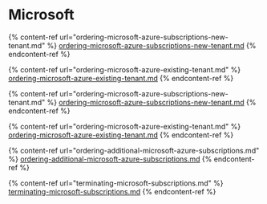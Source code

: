 # Microsoft

{% content-ref url="ordering-microsoft-azure-subscriptions-new-tenant.md" %}
[ordering-microsoft-azure-subscriptions-new-tenant.md](ordering-microsoft-azure-subscriptions-new-tenant.md)
{% endcontent-ref %}

{% content-ref url="ordering-microsoft-azure-existing-tenant.md" %}
[ordering-microsoft-azure-existing-tenant.md](ordering-microsoft-azure-existing-tenant.md)
{% endcontent-ref %}

{% content-ref url="ordering-microsoft-azure-subscriptions-new-tenant.md" %}
[ordering-microsoft-azure-subscriptions-new-tenant.md](ordering-microsoft-azure-subscriptions-new-tenant.md)
{% endcontent-ref %}

{% content-ref url="ordering-microsoft-azure-existing-tenant.md" %}
[ordering-microsoft-azure-existing-tenant.md](ordering-microsoft-azure-existing-tenant.md)
{% endcontent-ref %}

{% content-ref url="ordering-additional-microsoft-azure-subscriptions.md" %}
[ordering-additional-microsoft-azure-subscriptions.md](ordering-additional-microsoft-azure-subscriptions.md)
{% endcontent-ref %}

{% content-ref url="terminating-microsoft-subscriptions.md" %}
[terminating-microsoft-subscriptions.md](terminating-microsoft-subscriptions.md)
{% endcontent-ref %}
